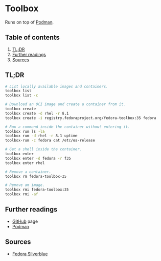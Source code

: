 # Toolbox

Runs on top of [Podman].

## Table of contents <!-- omit in toc -->

1. [TL;DR](#tldr)
1. [Further readings](#further-readings)
1. [Sources](#sources)

## TL;DR

```sh
# List locally available images and containers.
toolbox list
toolbox list -c

# Download an OCI image and create a container from it.
toolbox create
toolbox create -d rhel -r 8.1
toolbox create -i registry.fedoraproject.org/fedora-toolbox:35 fedora

# Run a command inside the container without entering it.
toolbox run ls -la
toolbox run -d rhel -r 8.1 uptime
toolbox-run -c fedora cat /etc/os-release

# Get a shell inside the container.
toolbox enter
toolbox enter -d fedora -r f35
toolbox enter rhel

# Remove a container.
toolbox rm fedora-toolbox-35

# Remove an image.
toolbox rmi fedora-toolbox:35
toolbox rmi -af
```

## Further readings

- [GitHub] page
- [Podman]

## Sources

- [Fedora Silverblue]

<!--
  References
  -->

<!-- Upstream -->
[fedora silverblue]: https://docs.fedoraproject.org/en-US/fedora-silverblue/toolbox/
[github]: https://github.com/containers/toolbox

<!-- Knowledge base -->
[podman]: podman.placeholder
